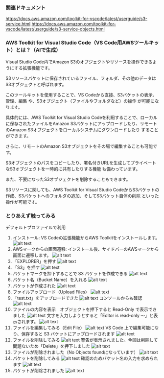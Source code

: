### 関連ドキュメント
https://docs.aws.amazon.com/toolkit-for-vscode/latest/userguide/s3-service.html
https://docs.aws.amazon.com/toolkit-for-vscode/latest/userguide/s3-service-objects.html

### AWS Toolkit for Visual Studio Code（VS Code用AWSツールキット）とは？（AIで生成）
Visual Studio Code内でAmazon S3のオブジェクトやリソースを操作できるようにする拡張機能です。

S3リソースバケットに保存されているファイル、フォルダ、その他のデータはS3オブジェクトと呼ばれます。

このツールキットを使用することで、VS Codeから直接、S3バケットの表示、管理、編集 や、S3オブジェクト（ファイルやフォルダなど）の操作 が可能になります。

具体的には、AWS Toolkit for Visual Studio Codeを利用することで、ローカルに保存されたファイルをAmazon S3バケットにアップロードしたり、リモートのAmazon S3オブジェクトをローカルシステムにダウンロードしたり することができます。

さらに、リモートのAmazon S3オブジェクトをその場で編集することも可能です。

S3オブジェクトのパスをコピーしたり、署名付きURLを生成してプライベートなS3オブジェクトを一時的に共有したりする機能 も備わっています。

また、不要になったS3オブジェクトを削除することもできます。

S3リソースに関しても、AWS Toolkit for Visual Studio CodeからS3バケットの作成、S3バケットへのフォルダの追加、そしてS3バケット自体の削除 といった操作が可能です。


### とりあえず触ってみる
デフォルトプロファイルで利用

1. インストール: VS Codeの拡張機能からAWS Toolkitをインストールします。
![alt text](assets/S3/image.png)
2. AWSマークからの画面遷移: インストール後、サイドバーのAWSマークから画面に遷移します。
![alt text](assets/S3/image-1.png)
3. 「EXPLORER」を押す
![alt text](assets/S3/image-2.png)
4. 「S3」を押す
![alt text](assets/S3/image-3.png)
5. バケットマークを押下することで S3 バケットを作成できる
![alt text](assets/S3/image-4.png)
6. バケット名（Bucket Name）を入れる
![alt text](assets/S3/image-5.png)
7. バケットが作成された
![alt text](assets/S3/image-6.png)
8. ファイルアップロード（Upload Files）
![alt text](assets/S3/image-7.png)
9. 「test.txt」をアップロードできた
![alt text](assets/S3/image-8.png)
コンソールからも確認
![alt text](assets/S3/image-9.png)
10. ファイルの内容を表示　オブジェクトを押下すると Read-Only で表示できました
![alt text](assets/S3/image-10.png)
文字を入力しようとすると「Editor is read-only ～」と表示されます。
![alt text](assets/S3/image-11.png)
11. ファイルを編集してみる（Edit File）
![alt text](assets/S3/image-12.png)
VS Code 上で編集可能になり、保存すると S3 バケットにアップロードされます
![alt text](assets/S3/image-13.png)
12. ファイルを削除してみる
![alt text](assets/S3/image-14.png)
警告が表示されました。今回は削除して問題ないため「Delete」を押下しました
![alt text](assets/S3/image-15.png)
13. ファイルが削除されました（No Objects foundになっています）
![alt text](assets/S3/image-16.png)
14. バケットを削除してみる
![alt text](assets/S3/image-17.png)
確認のためバケット名の入力を求められます
![alt text](assets/S3/image-18.png)
15. バケットが削除されました
![alt text](assets/S3/image-19.png)

